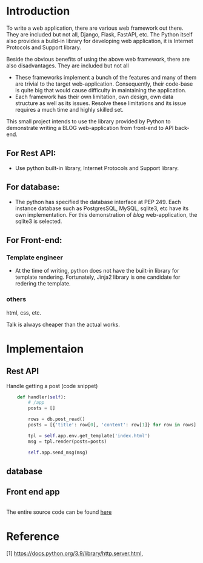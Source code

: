 # Introduction
To write a web application, there are various web framework out there. 
They are included but not all, Django, Flask, FastAPI, etc. The Python itself also 
provides a build-in library for developing web application, it is Internet
Protocols and Support library.

Beside the obvious benefits of using the above web framework, there are also disadvantages.
They are included but not all
+ These frameworks implement a bunch of the features and many of them are trivial to the target 
web-application. Consequently, their code-base is quite big that would cause difficulty
in maintaining the application.
+ Each framework has their own limitation, own design, own data structure as well as its issues. Resolve these limitations and its issue
requires a much time and highly skilled set.

This small project intends to use the library provided by Python to demonstrate
writing a BLOG web-application from front-end to API back-end.

## For Rest API:
+ Use python built-in library, Internet Protocols and Support library.

## For database:
+ The python has specified the database interface at PEP 249. Each instance
database such as PostgresSQL, MySQL, sqlite3, etc have its own implementation.
For this demonstration of *blog* web-application, the sqlite3 is selected.

## For Front-end:
### Template engineer
+ At the time of writing, python does not have the built-in library for template rendering.
Fortunately, Jinja2 library is one candidate for redering the template.

### others
html, css, etc. 

Talk is always cheaper than the actual works.

# Implementaion
## Rest API
Handle getting a post (code snippet)
``` python
    def handler(self):
        # /app
        posts = []

        rows = db.post_read()
        posts = [{'title': row[0], 'content': row[1]} for row in rows]

        tpl = self.app.env.get_template('index.html')
        msg = tpl.render(posts=posts)

        self.app.send_msg(msg)
```

## database


## Front end app
```python

```




The entire source code can be found [here](https://github.com/avble/py-demo-blog)

# Reference
[1] https://docs.python.org/3.9/library/http.server.html, 
